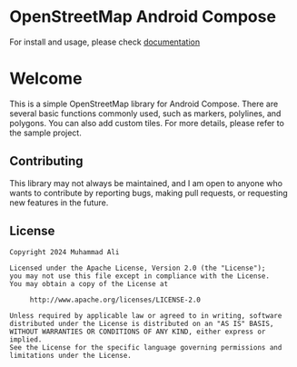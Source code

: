 # OpenStreetMap Android Compose

For install and usage, please check [documentation](https://utsmannn.github.io/osm-android-compose/)

# Welcome

This is a simple OpenStreetMap library for Android Compose. There are several basic functions commonly used, such as markers, polylines, and polygons. You can also add custom tiles. For more details, please refer to the sample project.

## Contributing
This library may not always be maintained, and I am open to anyone who wants to contribute by reporting bugs, making pull requests, or requesting new features in the future.

## License
```
Copyright 2024 Muhammad Ali

Licensed under the Apache License, Version 2.0 (the "License");
you may not use this file except in compliance with the License.
You may obtain a copy of the License at

     http://www.apache.org/licenses/LICENSE-2.0
     
Unless required by applicable law or agreed to in writing, software
distributed under the License is distributed on an "AS IS" BASIS,
WITHOUT WARRANTIES OR CONDITIONS OF ANY KIND, either express or implied.
See the License for the specific language governing permissions and
limitations under the License.
```
